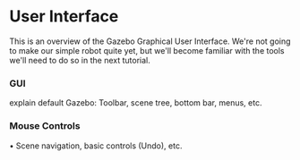 # User Interface

This is an overview of the Gazebo Graphical User Interface. We're not going to make our simple robot quite yet, but we'll become familiar with the tools we'll need to do so in the next tutorial.

### GUI
explain default Gazebo: Toolbar, scene tree, bottom bar, menus, etc.

### Mouse Controls

• Scene navigation, basic controls (Undo), etc.



